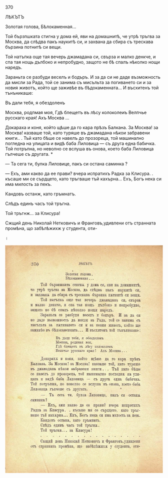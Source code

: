 ﻿370

ЛѢКЪТЪ

Золотая голова, Бѣлокаменная...

Той бързпшката стигна у дома ей, яви на домашнитѣ, че утрѣ тръгва за Москва, да слѣдва пакъ наукитѣ си, и захвана да сбира съ трескава бързина потнитѣ си вещи.

Той натъпка още тая вечерь джамадана си, свърза и малко денкче, и спа тая нощь дълбоко и непробудно, защото не бѣ спалъ нѣколко нощи наредъ.

Зараньта се разбуди веселъ и бодъръ. И за да си не даде възможность да мисли за Рада, той се занима съ мисъльта за погиването си и за новия животъ, който ще заживѣе въ бѣдокаменната... И въсхитенъ той тънъникаше:

Въ дали тебя, я обездоленъ

Москва, родпмая моя, Гдѣ блещетъ въ лѣсу колоколеиъ Велпчье русскаго края! Ахъ Москва ...

Докараха и коня, който щѣше да го кара прѣзъ Балкана. За Москва! за Москва! казваше той, като туряше въ джамадана нѣкои забравени книги.. . Тъй като бѣше се навелъ до прозореца, той машинално погледна на улицата и видѣ баба Лиловица — съ друга една бабичка. Той потръпна, но неволно се вслуша въ онова, което баба Лиловица гълчеше съ другата.	*

— Та сега ти, булка Лиловице, пакъ си остана саминка ?

— Ехъ, ами какво да ее прави? вчера испратихъ Радка за Клисура. . късаше ми се сърдцето, като тръгваше тъй кахърна... Ехъ, Богъ нека си има милость за пекъ.

Кандовъ останж, като гръмнатъ.

Слѣдъ единъ часъ той тръгна.

Той тръгнж... за Клисура!

Сжщий день Николай Нетковичъ и Франговъ,удивлени отъ странната промѣна, що забѣлѣжихж у студента, оти-

।

![original](images/413.jpg)


